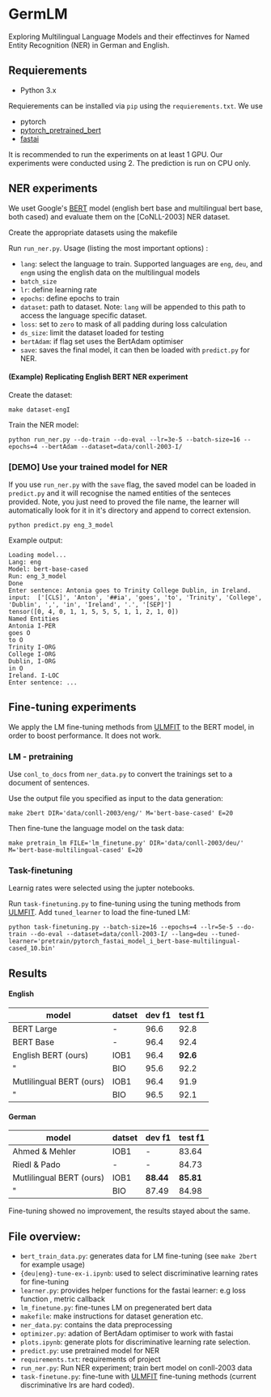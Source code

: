 # GermLM
Exploring Multilingual Language Models and their effectinves for Named Entity Recognition (NER) in German and English.

## Requierements
* Python 3.x

Requierements can be installed via `pip` using the `requierements.txt`.
We use 
* pytorch
* [pytorch_pretrained_bert](https://github.com/huggingface/pytorch-pretrained-BERT/)
* [fastai]

It is recommended to run the experiments on at least 1 GPU. Our experiments were conducted using 2.
The prediction is run on CPU only.

## NER experiments
We uset Google's [BERT] model (english bert base and multilingual bert base, both cased) and evaluate them on the [CoNLL-2003] NER dataset.

Create the appropriate datasets using the makefile

Run `run_ner.py`. Usage (listing the most important options) :
* `lang`: select the language to train. Supported languages are `eng`, `deu`, and `engm` using the english data on the multilingual models
* `batch_size`
* `lr`: define learning rate
* `epochs`: define epochs to train
* `dataset`: path to dataset. Note: `lang` will be appended to this path to access the language specific dataset.
* `loss`: set to `zero` to mask of all padding during loss calculation
* `ds_size`: limit the dataset loaded for testing
* `bertAdam`: if flag set uses the BertAdam optimiser
* `save`: saves the final model, it can then be loaded with `predict.py` for NER.

#### (Example) Replicating English BERT NER experiment
Create the dataset:
```shell
make dataset-engI
```
Train the NER model:
```
python run_ner.py --do-train --do-eval --lr=3e-5 --batch-size=16 --epochs=4 --bertAdam --dataset=data/conll-2003-I/
```

### [DEMO] Use your trained model for NER
If you use `run_ner.py` with the `save` flag, the saved model can be loaded in `predict.py` and it will recognise the named entities of the senteces provided. Note, you just need to proved the file name, the learner will automatically look for it in it's directory and append to correct extension.

```
python predict.py eng_3_model
```

Example output:
```
Loading model...
Lang: eng
Model: bert-base-cased
Run: eng_3_model
Done
Enter sentence: Antonia goes to Trinity College Dublin, in Ireland.
input:  ['[CLS]', 'Anton', '##ia', 'goes', 'to', 'Trinity', 'College', 'Dublin', ',', 'in', 'Ireland', '.', '[SEP]']
tensor([0, 4, 0, 1, 1, 5, 5, 5, 1, 1, 2, 1, 0])
Named Entities
Antonia I-PER
goes O
to O
Trinity I-ORG
College I-ORG
Dublin, I-ORG
in O
Ireland. I-LOC
Enter sentence: ...
```

## Fine-tuning experiments
We apply the LM fine-tuning methods from [ULMFIT] to the BERT model, in order to boost performance. It does not work.

### LM - pretraining

Use `conl_to_docs` from `ner_data.py` to convert the trainings set to a document of sentences.

Use the output file you specified as input to the data generation:
```
make 2bert DIR='data/conll-2003/eng/' M='bert-base-cased' E=20
```

Then fine-tune the language model on the task data:
```
make pretrain_lm FILE='lm_finetune.py' DIR='data/conll-2003/deu/' M='bert-base-multilingual-cased' E=20 
```

### Task-finetuning

Learnig rates were selected using the jupter notebooks.

Run `task-finetuning.py` to fine-tuning using the tuning methods from [ULMFIT]. Add `tuned_learner` to load the fine-tuned LM:
```
python task-finetuning.py --batch-size=16 --epochs=4 --lr=5e-5 --do-train --do-eval --dataset=data/conll-2003-I/ --lang=deu --tuned-learner='pretrain/pytorch_fastai_model_i_bert-base-multilingual-cased_10.bin'
```

## Results
#### English
 model | datset | dev f1 | test f1
  -- |--|--|--
 BERT Large | - | 96.6 | 92.8
 BERT Base | - | 96.4 | 92.4
  English BERT (ours) | IOB1 | 96.4 | **92.6**
 " | BIO | 95.6 | 92.2
 Mutlilingual BERT (ours) | IOB1 | 96.4 | 91.9
 " | BIO | 96.5 | 92.1
#### German
 model | datset | dev f1 | test f1
  -- |--|--|--
 Ahmed & Mehler | IOB1 | - | 83.64
 Riedl & Pado | - | - | 84.73
 Mutlilingual BERT (ours) | IOB1 | **88.44** | **85.81**
 " | BIO | 87.49 | 84.98 

Fine-tuning showed no improvement, the results stayed about the same.

## File overview:

* `bert_train_data.py`: generates data for LM fine-tuning (see `make 2bert` for example usage)
* `{deu|eng}-tune-ex-i.ipynb`: used to select discriminative learning rates for fine-tuning
* `learner.py`: provides helper functions for the fastai learner: e.g loss function , metric callback
* `lm_finetune.py`: fine-tunes LM on pregenerated bert data
* `makefile`: make instructions for dataset generation etc.
* `ner_data.py`: contains the data preprocessing
* `optimizer.py`: adation of BertAdam optimiser to work with fastai
* `plots.ipynb`: generate plots for discriminative learning rate selection.
* `predict.py`: use pretrained model for NER
* `requirements.txt`: requirements of project
* `run_ner.py`: Run NER experiment; train bert model on conll-2003 data
* `task-finetune.py`: fine-tune with [ULMFIT] fine-tuning methods (current discriminative lrs are hard coded).

[BERT]:https://arxiv.org/pdf/1810.04805.pdf
[ULMFiT]: https://arxiv.org/pdf/1801.06146.pdf
[ELMo]: https://arxiv.org/abs/1802.05365
[OpenAi]: https://s3-us-west-2.amazonaws.com/openai-assets/research-covers/language-unsupervised/language_understanding_paper.pdf
[AWD-LSTM]: TODO
[Wikitext-103]: https://www.salesforce.com/products/einstein/ai-research/the-wikitext-dependency-language-modeling-dataset/
[Bookcorpus]: http://yknzhu.wixsite.com/mbweb


[CoNLL 2003]:https://www.clips.uantwerpen.be/conll2003/ner/
[Peters.]:https://www.aclweb.org/anthology/P/P17/P17-1161.pdf
[SNLI 2015]:https://nlp.stanford.edu/projects/snli/
[ROCStories]:http://cs.rochester.edu/nlp/rocstories/

[SB-10K]:http://www.spinningbytes.com/resources/
[GermEval2014]:https://sites.google.com/site/germeval2014ner/data
[CoNLL2011]:http://conll.cemantix.org/2011/data.html

[Twitter Corpus+Benchmark]:http://www.aclweb.org/anthology/W17-1106
[NER Shootout]:http://aclweb.org/anthology/P18-2020.pdf
[fastai]:https://github.com/fastai/fastai
[imdb_scripts]:https://github.com/fastai/fastai/tree/master/courses/dl2/imdb_scripts
